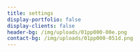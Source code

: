 ```yaml
---
title: settings
display-portfolio: false
display-clients: false
header-bg: /img/uploads/01pp000-00e.png
contact-bg: /img/uploads/01pp000-051d.png
---
```


